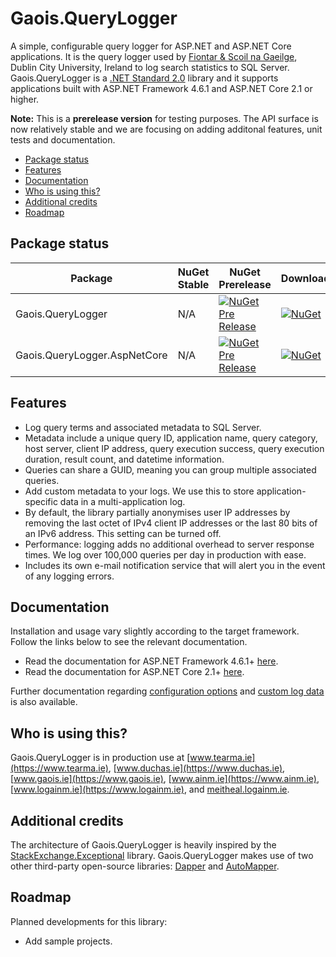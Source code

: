 # Gaois.QueryLogger

A simple, configurable query logger for ASP.NET and ASP.NET Core applications. It is the query logger used by [Fiontar & Scoil na Gaeilge](https://www.gaois.ie), Dublin City University, Ireland to log search statistics to SQL Server. Gaois.QueryLogger is a [.NET Standard 2.0](https://docs.microsoft.com/en-us/dotnet/standard/net-standard) library and it supports applications built with ASP.NET Framework 4.6.1 and ASP.NET Core 2.1 or higher.

**Note:** This is a **prerelease version** for testing purposes. The API surface is now relatively stable and we are focusing on adding additonal features, unit tests and documentation.

- [Package status](#package-status)
- [Features](#features)
- [Documentation](#documentation)
- [Who is using this?](#who-is-using-this)
- [Additional credits](#additional-credits)
- [Roadmap](#roadmap)

## Package status

| Package | NuGet Stable | NuGet Prerelease | Downloads |
| ------- | ------------ | ----------------- | --------- |
| Gaois.QueryLogger | N/A | [![NuGet Pre Release](https://img.shields.io/nuget/vpre/Gaois.QueryLogger.svg)](https://www.nuget.org/packages/Gaois.QueryLogger/) | [![NuGet](https://img.shields.io/nuget/dt/Gaois.QueryLogger.svg)](https://www.nuget.org/packages/Gaois.QueryLogger/) |
| Gaois.QueryLogger.AspNetCore | N/A | [![NuGet Pre Release](https://img.shields.io/nuget/vpre/Gaois.QueryLogger.AspNetCore.svg)](https://www.nuget.org/packages/Gaois.QueryLogger.AspNetCore/) | [![NuGet](https://img.shields.io/nuget/dt/Gaois.QueryLogger.AspNetCore.svg)](https://www.nuget.org/packages/Gaois.QueryLogger.AspNetCore/) |

## Features

- Log query terms and associated metadata to SQL Server.
- Metadata include a unique query ID, application name, query category, host server, client IP address, query execution success, query execution duration, result count, and datetime information.
- Queries can share a GUID, meaning you can group multiple associated queries.
- Add custom metadata to your logs. We use this to store application-specific data in a multi-application log.
- By default, the library partially anonymises user IP addresses by removing the last octet of IPv4 client IP addresses or the last 80 bits of an IPv6 address. This setting can be turned off.
- Performance: logging adds no additional overhead to server response times. We log over 100,000 queries per day in production with ease.
- Includes its own e-mail notification service that will alert you in the event of any logging errors.

## Documentation

Installation and usage vary slightly according to the target framework. Follow the links below to see the relevant documentation.

- Read the documentation for ASP.NET Framework 4.6.1+ [here](./docs/NET461.md).
- Read the documentation for ASP.NET Core 2.1+ [here](./docs/ASPNETCORE.md).

Further documentation regarding [configuration options](./docs/CONFIGURATION.md) and [custom log data](./docs/LOGDATA.md) is also available.

## Who is using this?

Gaois.QueryLogger is in production use at [www.tearma.ie](https://www.tearma.ie), [www.duchas.ie](https://www.duchas.ie), [www.gaois.ie](https://www.gaois.ie), [www.ainm.ie](https://www.ainm.ie), [www.logainm.ie](https://www.logainm.ie), and [meitheal.logainm.ie](https://meitheal.logainm.ie).

## Additional credits

The architecture of Gaois.QueryLogger is heavily inspired by the [StackExchange.Exceptional](https://github.com/NickCraver/StackExchange.Exceptional) library. Gaois.QueryLogger makes use of two other third-party open-source libraries: [Dapper](https://github.com/StackExchange/Dapper/) and [AutoMapper](https://automapper.org/).

## Roadmap

Planned developments for this library:

- Add sample projects.